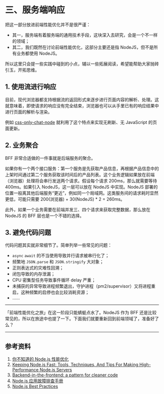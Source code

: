 # 三、服务端响应

把这一部分放进前端性能优化并不是很严谨：

- 其一，服务端有着服务端的通用技术手段，这块深入去研究，会是一个不一样的领域；
- 其二，我们既然在讨论前端性能优化，这部分主要还是指 NodeJS，但不是所有业务都使用 NodeJS。

所以这里只会提一些实践中碰到的小点，辅以一些拓展阅读，希望能帮助大家抛砖引玉，开拓思维。

## 1. 使用流进行响应

目前，现代浏览器都支持根据流的返回形式来逐步进行页面内容的解析、处理。这就意味着，即使请求的响应没有完全结束，浏览器也可以从手里已有的响应结果中进行页面的解析与渲染。

例如 [css-only-chat-node](https://github.com/alienzhou/css-only-chat-node) 就利用了这个特点来实现无刷新、无 JavaScript 的页面更新。

## 2. 业务聚合

BFF 非常合适做的一件事就是后端服务的聚合。

如果你有一个两个接口服务：第一个服务是先获取产品信息，再根据产品信息中的上架时间通过第二个服务获取该时间后的产品列表。这个业务逻辑如果放在前端（浏览器）处理将会串行发送两个请求。假设每个请求 200ms，那么就需要等待 400ms。如果引入 NodeJS，这一层可以放在 NodeJS 中实现。NodeJS 部署的位置一般离其他后端服务“更近”，例如同一个局域网。这类服务间的请求耗时显然更低，可能只需要 200(浏览器) + 30(NodeJS) \* 2 = 260ms。

此外，如果一个业务需要在前端并发三、四个请求来获取完整数据，那么放在 NodeJS 的 BFF 层也是一个不错的选择。

## 3. 避免代码问题

代码问题其实就非常细节了。简单列举一些常见的问题：

- `async` `await` 的不当使用导致并行请求被串行化了；
- 频繁地 `JSON.parse` 和 `JSON.stringify` 大对象；
- 正则表达式的灾难性回溯；
- 闭包导致的内存泄漏；
- CPU 密集型任务导致事件循环 delay 严重；
- 未捕获的异常导致进程频繁退出，守护进程（pm2/supervisor）又将进程重启，这种频繁的启停也会比较消耗资源；
- ……

---

「前端性能优化之旅」在这一阶段只能蜻蜓点水了。NodeJS 作为 BFF 还是比较常见的，所以在旅途中也提了一下。下面我们就要重新回到前端领域了，准备好了么？

---

## 参考资料

1. [你不知道的 Node.js 性能优化](https://www.yuque.com/office/yuque/0/2019/pdf/168578/1547529466557-357032b6-12fb-4e02-9682-076f498c1f42.pdf)
1. [Keeping Node.js Fast: Tools, Techniques, And Tips For Making High-Performance Node.js Servers](https://www.smashingmagazine.com/2018/06/nodejs-tools-techniques-performance-servers/?utm_source=mybridge&utm_medium=blog&utm_campaign=read_more)
1. [Backend-in-the-frontend: a pattern for cleaner code](https://hackernoon.com/frontend-in-the-backend-a-pattern-for-cleaner-code-b497c92d0b49)
1. [Node.js 应用故障排查手册](https://github.com/aliyun-node/Node.js-Troubleshooting-Guide)
1. [Node.js Best Practices](https://github.com/goldbergyoni/nodebestpractices)
